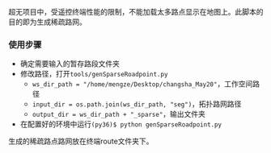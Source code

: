 超无项目中，受遥控终端性能的限制，不能加载太多路点显示在地图上。此脚本的目的即为生成稀疏路网。

### 使用步骤
- 确定需要输入的暂存路段文件夹
- 修改路径，打开`tools/genSparseRoadpoint.py`
    - `ws_dir_path = "/home/mengze/Desktop/changsha_May20"`，工作空间路径
    - `input_dir = os.path.join(ws_dir_path, "seg")`，拓扑路网路径
    - `output_dir = ws_dir_path + "_sparse"`，输出文件夹
- 在配置好的环境中运行`(py36)$ python genSparseRoadpoint.py`

生成的稀疏路点路网放在终端route文件夹下。

